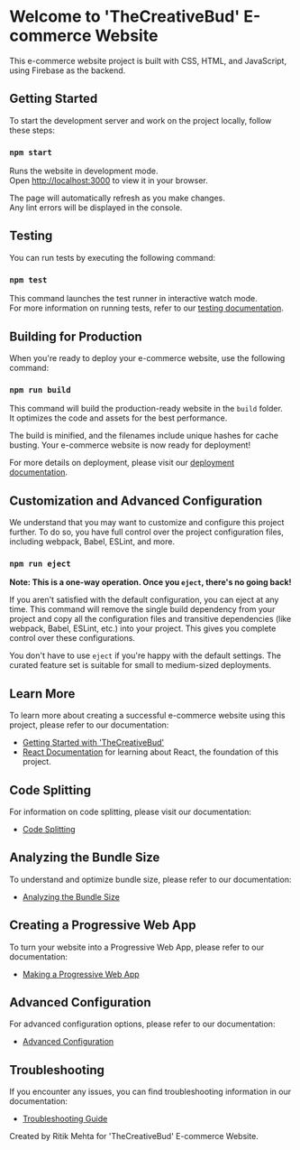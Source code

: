 # Welcome to 'TheCreativeBud' E-commerce Website

This e-commerce website project is built with CSS, HTML, and JavaScript, using Firebase as the backend.

## Getting Started

To start the development server and work on the project locally, follow these steps:

### `npm start`

Runs the website in development mode.\
Open [http://localhost:3000](http://localhost:3000) to view it in your browser.

The page will automatically refresh as you make changes.\
Any lint errors will be displayed in the console.

## Testing

You can run tests by executing the following command:

### `npm test`

This command launches the test runner in interactive watch mode.\
For more information on running tests, refer to our [testing documentation](https://your-ecommerce-website.com/docs/running-tests).

## Building for Production

When you're ready to deploy your e-commerce website, use the following command:

### `npm run build`

This command will build the production-ready website in the `build` folder.\
It optimizes the code and assets for the best performance.

The build is minified, and the filenames include unique hashes for cache busting. Your e-commerce website is now ready for deployment!

For more details on deployment, please visit our [deployment documentation](https://your-ecommerce-website.com/docs/deployment).

## Customization and Advanced Configuration

We understand that you may want to customize and configure this project further. To do so, you have full control over the project configuration files, including webpack, Babel, ESLint, and more.

### `npm run eject`

**Note: This is a one-way operation. Once you `eject`, there's no going back!**

If you aren't satisfied with the default configuration, you can eject at any time. This command will remove the single build dependency from your project and copy all the configuration files and transitive dependencies (like webpack, Babel, ESLint, etc.) into your project. This gives you complete control over these configurations.

You don't have to use `eject` if you're happy with the default settings. The curated feature set is suitable for small to medium-sized deployments.

## Learn More

To learn more about creating a successful e-commerce website using this project, please refer to our documentation:

- [Getting Started with 'TheCreativeBud'](https://your-ecommerce-website.com/docs/getting-started)
- [React Documentation](https://reactjs.org/) for learning about React, the foundation of this project.

## Code Splitting

For information on code splitting, please visit our documentation:

- [Code Splitting](https://your-ecommerce-website.com/docs/code-splitting)

## Analyzing the Bundle Size

To understand and optimize bundle size, please refer to our documentation:

- [Analyzing the Bundle Size](https://your-ecommerce-website.com/docs/analyzing-the-bundle-size)

## Creating a Progressive Web App

To turn your website into a Progressive Web App, please refer to our documentation:

- [Making a Progressive Web App](https://your-ecommerce-website.com/docs/making-a-progressive-web-app)

## Advanced Configuration

For advanced configuration options, please refer to our documentation:

- [Advanced Configuration](https://your-ecommerce-website.com/docs/advanced-configuration)

## Troubleshooting

If you encounter any issues, you can find troubleshooting information in our documentation:

- [Troubleshooting Guide](https://your-ecommerce-website.com/docs/troubleshooting)

Created by Ritik Mehta for 'TheCreativeBud' E-commerce Website.

